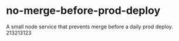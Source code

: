 # no-merge-before-prod-deploy
A small node service that prevents merge before a daily prod deploy.
213213123

